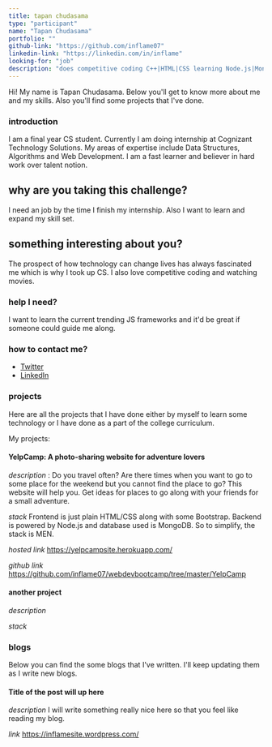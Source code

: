 ```yaml
---
title: tapan chudasama
type: "participant"
name: "Tapan Chudasama"
portfolio: ""
github-link: "https://github.com/inflame07"
linkedin-link: "https://linkedin.com/in/inflame"
looking-for: "job"
description: "does competitive coding C++|HTML|CSS learning Node.js|MongoDB|Angular"
---
```


Hi! My name is Tapan Chudasama. Below you'll get to know more about me and my skills. Also you'll find some projects that I've done.

### introduction

I am a final year CS student. Currently I am doing internship at Cognizant Technology Solutions.
My areas of expertise include Data Structures, Algorithms and Web Development. I am a fast learner and believer in hard work over talent notion.

## why are you taking this challenge?

I need an job by the time I finish my internship. Also I want to learn and expand my skill set.

## something interesting about you?

The prospect of how technology can change lives has always fascinated me which is why I took up CS. I also love competitive coding and watching movies.

### help I need?

I want to learn the current trending JS frameworks and it'd be great if someone could guide me along.

### how to contact me?

- [Twitter](https://twitter.com/inflame_7)
- [LinkedIn](https://www.linkedin.com/in/inflame/)

### projects

Here are all the projects that I have done either by myself to learn some technology or I have done as a part of the college curriculum.

My projects:

#### YelpCamp: A photo-sharing website for adventure lovers

_description_ : Do you travel often? Are there times when you want to go to some place for the weekend but you cannot find the place to go? This website will help you. Get ideas for places to go along with your friends for a small adventure.

_stack_ Frontend is just plain HTML/CSS along with some Bootstrap. Backend is powered by Node.js and database used is MongoDB. So to simplify, the stack is MEN.

_hosted link_ https://yelpcampsite.herokuapp.com/

_github link_ https://github.com/inflame07/webdevbootcamp/tree/master/YelpCamp

#### another project

_description_

_stack_

### blogs

Below you can find the some blogs that I've written. I'll keep updating them as I write new blogs.

#### Title of the post will up here

_description_ I will write something really nice here so that you feel like reading my blog.

_link_ https://inflamesite.wordpress.com/
